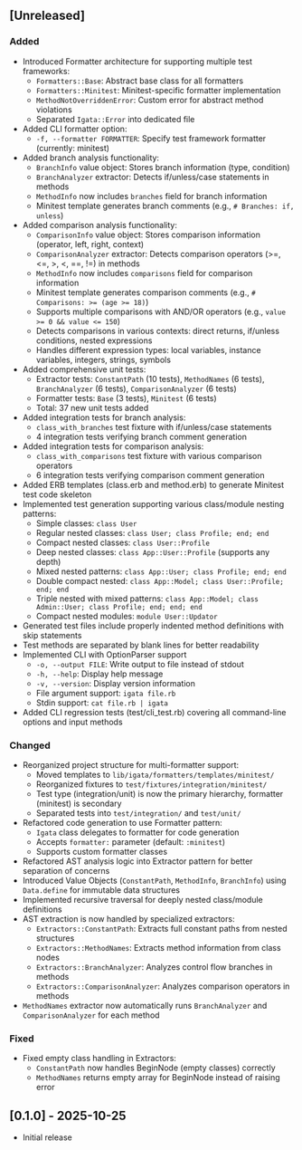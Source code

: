 ## [Unreleased]

### Added

- Introduced Formatter architecture for supporting multiple test frameworks:
  - `Formatters::Base`: Abstract base class for all formatters
  - `Formatters::Minitest`: Minitest-specific formatter implementation
  - `MethodNotOverriddenError`: Custom error for abstract method violations
  - Separated `Igata::Error` into dedicated file
- Added CLI formatter option:
  - `-f, --formatter FORMATTER`: Specify test framework formatter (currently: minitest)
- Added branch analysis functionality:
  - `BranchInfo` value object: Stores branch information (type, condition)
  - `BranchAnalyzer` extractor: Detects if/unless/case statements in methods
  - `MethodInfo` now includes `branches` field for branch information
  - Minitest template generates branch comments (e.g., `# Branches: if, unless`)
- Added comparison analysis functionality:
  - `ComparisonInfo` value object: Stores comparison information (operator, left, right, context)
  - `ComparisonAnalyzer` extractor: Detects comparison operators (>=, <=, >, <, ==, !=) in methods
  - `MethodInfo` now includes `comparisons` field for comparison information
  - Minitest template generates comparison comments (e.g., `# Comparisons: >= (age >= 18)`)
  - Supports multiple comparisons with AND/OR operators (e.g., `value >= 0 && value <= 150`)
  - Detects comparisons in various contexts: direct returns, if/unless conditions, nested expressions
  - Handles different expression types: local variables, instance variables, integers, strings, symbols
- Added comprehensive unit tests:
  - Extractor tests: `ConstantPath` (10 tests), `MethodNames` (6 tests), `BranchAnalyzer` (6 tests), `ComparisonAnalyzer` (6 tests)
  - Formatter tests: `Base` (3 tests), `Minitest` (6 tests)
  - Total: 37 new unit tests added
- Added integration tests for branch analysis:
  - `class_with_branches` test fixture with if/unless/case statements
  - 4 integration tests verifying branch comment generation
- Added integration tests for comparison analysis:
  - `class_with_comparisons` test fixture with various comparison operators
  - 6 integration tests verifying comparison comment generation
- Added ERB templates (class.erb and method.erb) to generate Minitest test code skeleton
- Implemented test generation supporting various class/module nesting patterns:
  - Simple classes: `class User`
  - Regular nested classes: `class User; class Profile; end; end`
  - Compact nested classes: `class User::Profile`
  - Deep nested classes: `class App::User::Profile` (supports any depth)
  - Mixed nested patterns: `class App::User; class Profile; end; end`
  - Double compact nested: `class App::Model; class User::Profile; end; end`
  - Triple nested with mixed patterns: `class App::Model; class Admin::User; class Profile; end; end; end`
  - Compact nested modules: `module User::Updator`
- Generated test files include properly indented method definitions with skip statements
- Test methods are separated by blank lines for better readability
- Implemented CLI with OptionParser support
  - `-o, --output FILE`: Write output to file instead of stdout
  - `-h, --help`: Display help message
  - `-v, --version`: Display version information
  - File argument support: `igata file.rb`
  - Stdin support: `cat file.rb | igata`
- Added CLI regression tests (test/cli_test.rb) covering all command-line options and input methods

### Changed

- Reorganized project structure for multi-formatter support:
  - Moved templates to `lib/igata/formatters/templates/minitest/`
  - Reorganized fixtures to `test/fixtures/integration/minitest/`
  - Test type (integration/unit) is now the primary hierarchy, formatter (minitest) is secondary
  - Separated tests into `test/integration/` and `test/unit/`
- Refactored code generation to use Formatter pattern:
  - `Igata` class delegates to formatter for code generation
  - Accepts `formatter:` parameter (default: `:minitest`)
  - Supports custom formatter classes
- Refactored AST analysis logic into Extractor pattern for better separation of concerns
- Introduced Value Objects (`ConstantPath`, `MethodInfo`, `BranchInfo`) using `Data.define` for immutable data structures
- Implemented recursive traversal for deeply nested class/module definitions
- AST extraction is now handled by specialized extractors:
  - `Extractors::ConstantPath`: Extracts full constant paths from nested structures
  - `Extractors::MethodNames`: Extracts method information from class nodes
  - `Extractors::BranchAnalyzer`: Analyzes control flow branches in methods
  - `Extractors::ComparisonAnalyzer`: Analyzes comparison operators in methods
- `MethodNames` extractor now automatically runs `BranchAnalyzer` and `ComparisonAnalyzer` for each method

### Fixed

- Fixed empty class handling in Extractors:
  - `ConstantPath` now handles BeginNode (empty classes) correctly
  - `MethodNames` returns empty array for BeginNode instead of raising error

## [0.1.0] - 2025-10-25

- Initial release
